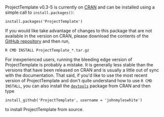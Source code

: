 ProjectTemplate v0.3-5 is currently on [CRAN](http://cran.r-project.org/web/packages/ProjectTemplate/) and can be installed using a simple call to `install.packages()`:

    install.packages('ProjectTemplate')

If you would like take advantage of changes to this package that are not available in the version on CRAN, please download the contents of the [GitHub repository](https://github.com/johnmyleswhite/ProjectTemplate) and then run,

    R CMD INSTALL ProjectTemplate_*.tar.gz

For inexperienced users, running the bleeding edge version of ProjectTemplate is probably a mistake. It is generally less stable than the versions that have been released on CRAN and is usually a little out of sync with the documentation. That said, if you'd like to use the most recent version of ProjectTemplate and don't quite understand how to use `R CMD INSTALL`, you can also install the [`devtools`](http://cran.r-project.org/web/packages/devtools/index.html) package from CRAN and then type

    install_github('ProjectTemplate', username = 'johnmyleswhite')

to install ProjectTemplate from source.
